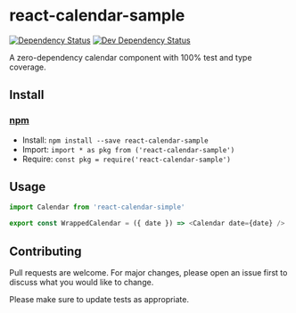 <!-- TITLE/ -->

<h1>react-calendar-sample</h1>

<!-- /TITLE -->


<!-- BADGES/ -->

<span class="badge-daviddm"><a href="https://david-dm.org/danwoods/react-calendar-sample" title="View the status of this project's dependencies on DavidDM"><img src="https://img.shields.io/david/danwoods/react-calendar-sample.svg" alt="Dependency Status" /></a></span>
<span class="badge-daviddmdev"><a href="https://david-dm.org/danwoods/react-calendar-sample#info=devDependencies" title="View the status of this project's development dependencies on DavidDM"><img src="https://img.shields.io/david/dev/danwoods/react-calendar-sample.svg" alt="Dev Dependency Status" /></a></span>

<!-- /BADGES -->


<!-- DESCRIPTION/ -->

A zero-dependency calendar component with 100% test and type coverage.

<!-- /DESCRIPTION -->


<!-- INSTALL/ -->

<h2>Install</h2>

<a href="https://npmjs.com" title="npm is a package manager for javascript"><h3>npm</h3></a>
<ul>
<li>Install: <code>npm install --save react-calendar-sample</code></li>
<li>Import: <code>import * as pkg from ('react-calendar-sample')</code></li>
<li>Require: <code>const pkg = require('react-calendar-sample')</code></li>
</ul>

<!-- /INSTALL -->


## Usage

```javascript
import Calendar from 'react-calendar-simple'

export const WrappedCalendar = ({ date }) => <Calendar date={date} />
```

## Contributing

Pull requests are welcome. For major changes, please open an issue first to discuss what you would like to change.

Please make sure to update tests as appropriate.
